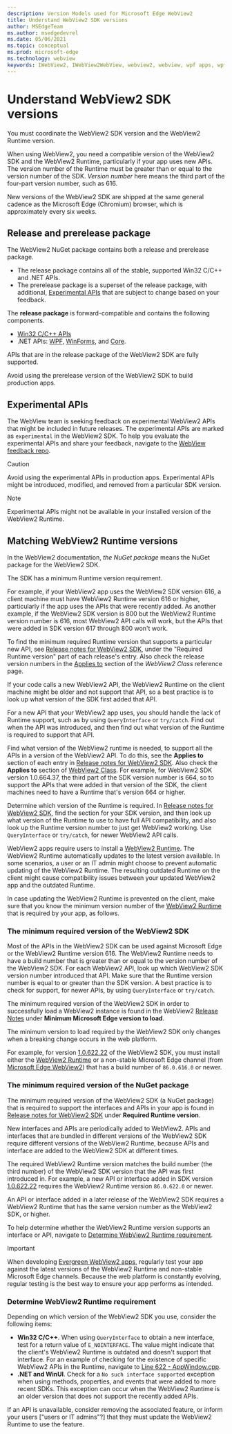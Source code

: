 ```yaml
---
description: Version Models used for Microsoft Edge WebView2
title: Understand WebView2 SDK versions
author: MSEdgeTeam
ms.author: msedgedevrel
ms.date: 05/06/2021
ms.topic: conceptual
ms.prod: microsoft-edge
ms.technology: webview
keywords: IWebView2, IWebView2WebView, webview2, webview, wpf apps, wpf, edge, ICoreWebView2, ICoreWebView2Host, browser control, edge html
---
```

# Understand WebView2 SDK versions

You must coordinate the WebView2 SDK version and the WebView2 Runtime version.

When using WebView2, you need a compatible version of the WebView2 SDK and the WebView2 Runtime, particularly if your app uses new APIs.
The version number of the Runtime must be greater than or equal to the version number of the SDK.
_Version number_ here means the third part of the four-part version number, such as 616.

New versions of the WebView2 SDK are shipped at the same general cadence as the Microsoft Edge \(Chromium\) browser, which is approximately every six weeks.  


## Release and prerelease package  

The WebView2 NuGet package contains both a release and prerelease package.

*  The release package contains all of the stable, supported Win32 C/C++ and .NET APIs.
*  The prerelease package is a superset of the release package, with additional, [Experimental APIs](#experimental-apis) that are subject to change based on your feedback.

The **release package** is forward-compatible and contains the following components.  

*  [Win32 C/C++ APIs][ReferenceWin32]
*  .NET APIs:  [WPF][DotnetMicrosoftWebWebview2WpfNamespace], [WinForms][DotnetMicrosoftWebWebview2WinformsNamespace], and [Core][DotnetMicrosoftWebWebview2CoreNamespace].  
    
APIs that are in the release package of the WebView2 SDK are fully supported.

Avoid using the prerelease version of the WebView2 SDK to build production apps.


## Experimental APIs  

The WebView team is seeking feedback on experimental WebView2 APIs that might be included in future releases.  The experimental APIs are marked as `experimental` in the WebView2 SDK.  To help you evaluate the experimental APIs and share your feedback, navigate to the [WebView feedback repo][GithubMicrosoftedgeWebviewfeedback].

> [!CAUTION]
> Avoid using the experimental APIs in production apps.  Experimental APIs might be introduced, modified, and removed from a particular SDK version.

> [!NOTE]
> Experimental APIs might not be available in your installed version of the WebView2 Runtime.  


## Matching WebView2 Runtime versions  

In the WebView2 documentation, _the NuGet package_ means the NuGet package for the WebView2 SDK.

<!-- incoming text: -->
The SDK has a minimum Runtime version requirement.

For example, if your WebView2 app uses the WebView2 SDK version 616, a client machine must have WebView2 Runtime version 616 or higher, particularly if the app uses the APIs that were recently added.
As another example, if the WebView2 SDK version is 800 but the WebView2 Runtime version number is 616, most WebView2 API calls will work, but the APIs that were added in SDK version 617 through 800 won't work.

To find the minimum required Runtime version that supports a particular new API, see [Release notes for WebView2 SDK][Webview2ReleaseNotes], under the "Required Runtime version" part of each release's entry.  Also check the release version numbers in the [Applies to](/dotnet/api/microsoft.web.webview2.winforms.webview2#applies-to) section of the _WebView2 Class_ reference page.
<!-- too specific: /dotnet/api/microsoft.web.webview2.winforms.webview2?view=webview2-dotnet-1.0.864.35#applies-to -->

If your code calls a new WebView2 API, the WebView2 Runtime on the client machine might be older and not support that API, so a best practice is to look up what version of the SDK first added that API.

For a new API that your WebView2 app uses, you should handle the lack of Runtime support, such as by using `QueryInterface` or `try/catch`.  Find out when the API was introduced, and then find out what version of the Runtime is required to support that API.

Find what version of the WebView2 runtime is needed, to support all the APIs in a version of the WebView2 API.  To do this, see the **Applies to** section of each entry in [Release notes for WebView2 SDK][Webview2ReleaseNotes].  Also check the **Applies to** section of [WebView2 Class](/dotnet/api/microsoft.web.webview2.winforms.webview2#applies-to).<!--same link as above; normalize both-->  For example, for WebView2 SDK version 1.0.664.37, the third part of the SDK version number is 664, so to support the APIs that were added in that version of the SDK, the client machines need to have a Runtime that's version 664 or higher.

Determine which version of the Runtime is required.  In [Release notes for WebView2 SDK][Webview2ReleaseNotes], find the section for your SDK version, and then look up what version of the Runtime to use to have full API compatibility, and also look up the Runtime version number to just get WebView2 working.  Use `QueryInterface` or `try/catch`, for newer WebView2 API calls.

<!-- / end of incoming text -->


WebView2 apps require users to install a [WebView2 Runtime][MicrosoftDeveloperEdgeWebview2].  The WebView2 Runtime automatically updates to the latest version available.  In some scenarios, a user or an IT admin might choose to prevent automatic updating of the WebView2 Runtime.  The resulting outdated Runtime on the client might cause compatibility issues between your updated WebView2 app and the outdated Runtime.

In case updating the WebView2 Runtime is prevented on the client, make sure that you know the minimum version number of the [WebView2 Runtime][MicrosoftDeveloperEdgeWebview2] that is required by your app, as follows.


### The minimum required version of the WebView2 SDK

Most of the APIs in the WebView2 SDK can be used against Microsoft Edge or the WebView2 Runtime version 616.  The WebView2 Runtime needs to have a build number that is greater than or equal to the version number of the WebView2 SDK.  For each WebView2 API, look up which WebView2 SDK version number introduced that API.  Make sure that the Runtime version number is equal to or greater than the SDK version.  A best practice is to check for support, for newer APIs, by using `QueryInterface` or `try/catch`.

The minimum required version of the WebView2 SDK in order to successfully load a WebView2 instance is found in the WebView2 [Release Notes][Webview2ReleaseNotes] under **Minimum Microsoft Edge version to load**.

The minimum version to load required by the WebView2 SDK only changes when a breaking change occurs in the web platform.

For example, for version [1.0.622.22][Webview2ReleaseNotes1062222] of the WebView2 SDK, you must install either the [WebView2 Runtime][MicrosoftDeveloperEdgeWebview2] or a non-stable Microsoft Edge channel (from [Microsoft Edge WebView2][MicrosoftedgeinsiderDownload]) that has a build number of `86.0.616.0` or newer.

### The minimum required version of the NuGet package

The minimum required version of the WebView2 SDK (a NuGet package) that is required to support the interfaces and APIs in your app is found in [Release notes for WebView2 SDK][Webview2ReleaseNotes] under **Required Runtime version**.

New interfaces and APIs are periodically added to WebView2.  APIs and interfaces that are bundled in different versions of the WebView2 SDK require different versions of the WebView2 Runtime, because APIs and interface are added to the WebView2 SDK at different times.

The required WebView2 Runtime version matches the build number (the third number) of the WebView2 SDK version that the API was first introduced in.  For example, a new API or interface added in SDK version [1.0.622.22][Webview2ReleaseNotes1062222] requires the WebView2 Runtime version `86.0.622.0` or newer.

An API or interface added in a later release of the WebView2 SDK requires a WebView2 Runtime that has the same version number as the WebView2 SDK, or higher.

To help determine whether the WebView2 Runtime version supports an interface or API, navigate to [Determine WebView2 Runtime requirement](#determine-webview2-runtime-requirement).  

    
> [!IMPORTANT]
> When developing [Evergreen WebView2 apps][Webview2ConceptsDistributionEvergreenDistributionMode], regularly test your app against the latest versions of the WebView2 Runtime and non-stable Microsoft Edge channels.  Because the web platform is constantly evolving, regular testing is the best way to ensure your app performs as intended.  

### Determine WebView2 Runtime requirement  

Depending on which version of the WebView2 SDK you use, consider the following items:

*   **Win32 C/C++**.  When using `QueryInterface` to obtain a new interface, test for a return value of `E_NOINTERFACE`.  The value might indicate that the client's WebView2 Runtime is outdated and doesn't support that interface.  For an example of checking for the existence of specific WebView2 APIs in the Runtime, navigate to [Line 622 - AppWindow.cpp][GithubMicrosoftedgeWebview2samplesSampleappsWebview2apisampleAppwindowCppL622].<!-- outdated?  that cpp file contains neither "catch" nor "queryinterface" nor "E_NOINTERFACE" -->
*   **.NET and WinUI**.  Check for a `No such interface supported` exception when using methods, properties, and events that were added to more recent SDKs.<!--better?: to more recent versions of the WebView2 SDK.-->  This exception can occur when the WebView2 Runtime is an older version that does not support the recently added APIs.  
    
If an API is unavailable, consider removing the associated feature, or inform your users ["users or IT admins"?] that they must update the WebView2 Runtime to use the feature.
<!-- Do users/admins update the Runtime, or does the dev's code do that? -->


<!-- why is this section commented out in the repo?  uncomment it?
## Versioning  

(in this commented-out section, change "browser" to "WebView2 Runtime"?)

After you have used a particular version of the WebView2 SDK to build your app, your app might end up running with an older or newer version of the installed browser binaries.  Until version 1.0.0.0 of WebView2, there might be breaking changes during updates that prevent your SDK from working with different versions of installed browser binaries.  After version 1.0.0.0, different versions of the WebView2 SDK can work with different versions of the installed browser by using the following best practices:

1.  To account for breaking changes to the API, be sure to check for failure when requesting the DLL export `CreateCoreWebView2Environment` and when running `QueryInterface` on any `CoreWebView2` object.  A return value of `E_NOINTERFACE` indicates that the WebView2 SDK is not compatible with the Microsoft Edge browser binaries.  

1.  Checking for failure from `QueryInterface` also accounts for cases where the WebView2 SDK is newer than the version of the Microsoft Edge browser and your app attempts to use an interface of which the Microsoft Edge browser is unaware.  

1.  When an interface is unavailable, consider disabling the associated feature if possible, or inform your users to update their browsers.
-->  


<!--links -->  
[Webview2ConceptsDistributionEvergreenDistributionMode]: ./distribution.md#evergreen-distribution-mode "Evergreen distribution mode - Distribute a WebView2 app and the WebView2 Runtime | Microsoft Docs"  
[Webview2ReleaseNotes]: ../release-notes.md "Release notes for WebView2 SDK | Microsoft Docs"  
[Webview2ReleaseNotes1062222]: ../release-notes.md#1062222 "1.0.622.22 - Release notes for WebView2 SDK | Microsoft Docs"   
<!-- external links -->
[DeployedgeChannels]: /deployedge/microsoft-edge-channels "Overview of the Microsoft Edge channels | Microsoft Docs"  

[DotnetMicrosoftWebWebview2CoreNamespace]: /dotnet/api/microsoft.web.webview2.core "Microsoft.Web.WebView2.Core Namespace | Microsoft Docs"  
[DotnetMicrosoftWebWebview2WpfNamespace]: /dotnet/api/microsoft.web.webview2.wpf "Microsoft.Web.WebView2.Wpf Namespace | Microsoft Docs"  
[DotnetMicrosoftWebWebview2WinformsNamespace]: /dotnet/api/microsoft.web.webview2.winforms "Microsoft.Web.WebView2.WinForms Namespace | Microsoft Docs"  
[ReferenceWin32]: /microsoft-edge/webview2/reference/win32 "WebView2 Win32 C++ Reference | Microsoft Docs"  

[MicrosoftDeveloperEdgeWebview2]: https://developer.microsoft.com/microsoft-edge/webview2/ "Microsoft Edge WebView2 | Microsoft Developer"  

[GithubMicrosoftedgeWebviewfeedback]: https://github.com/MicrosoftEdge/WebViewFeedback "WebView Feedback - MicrosoftEdge/WebViewFeedback | GitHub"  
[GithubMicrosoftedgeWebview2samplesSampleappsWebview2apisampleAppwindowCppL622]: https://github.com/MicrosoftEdge/WebView2Samples/blob/8ec7de9d3e80a942bc7025cffad98eee75e11e64/SampleApps/WebView2APISample/AppWindow.cpp#L622 "Line 622 - AppWindow.cpp - MicrosoftEdge/WebView2Samples | GitHub"  

[MicrosoftedgeinsiderDownload]: https://www.microsoftedgeinsider.com/download "Download Microsoft Edge Insider Channels"  

